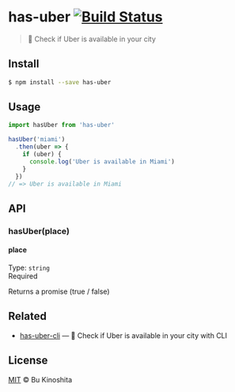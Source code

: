 # has-uber [![Build Status](https://travis-ci.org/bukinoshita/has-uber.svg?branch=master)](https://travis-ci.org/bukinoshita/has-uber)

> :car: Check if Uber is available in your city

## Install
```bash
$ npm install --save has-uber
```

## Usage
```js
import hasUber from 'has-uber'

hasUber('miami')
  .then(uber => {
    if (uber) {
      console.log('Uber is available in Miami')  
    }
  })
// => Uber is available in Miami
```

## API

### hasUber(place)

#### place

Type: `string`<br/>
Required

Returns a promise (true / false)

## Related

- [has-uber-cli](https://github.com/bukinoshita/has-uber-cli) — :car: Check if Uber is available in your city with CLI

## License

[MIT](https://raw.githubusercontent.com/bukinoshita/has-uber/master/LICENSE) &copy; Bu Kinoshita
